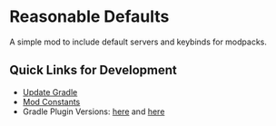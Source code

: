 # Reasonable Defaults
A simple mod to include default servers and keybinds for modpacks.

## Quick Links for Development
- [Update Gradle](./build.gradle.kts)
- [Mod Constants](./buildSrc/src/main/kotlin/dev/compasses/multiloader/Constants.kt)
- Gradle Plugin Versions: [here](./buildSrc/build.gradle.kts) and [here](./build.gradle.kts)

